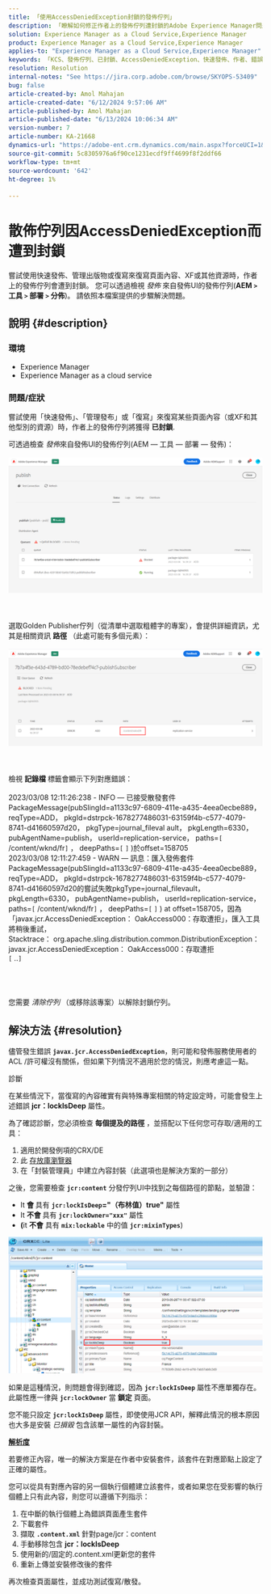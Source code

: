 ```yaml
---
title: 「使用AccessDeniedException封鎖的發佈佇列」
description: 「瞭解如何修正作者上的發佈佇列遭封鎖的Adobe Experience Manager問題。」
solution: Experience Manager as a Cloud Service,Experience Manager
product: Experience Manager as a Cloud Service,Experience Manager
applies-to: "Experience Manager as a Cloud Service,Experience Manager"
keywords: 「KCS、發佈佇列、已封鎖、AccessDeniedException、快速發佈、作者、錯誤、AEM、AEMaaCS、Experience Manageras a Cloud Service」
resolution: Resolution
internal-notes: "See https://jira.corp.adobe.com/browse/SKYOPS-53409"
bug: false
article-created-by: Amol Mahajan
article-created-date: "6/12/2024 9:57:06 AM"
article-published-by: Amol Mahajan
article-published-date: "6/13/2024 10:06:34 AM"
version-number: 7
article-number: KA-21668
dynamics-url: "https://adobe-ent.crm.dynamics.com/main.aspx?forceUCI=1&pagetype=entityrecord&etn=knowledgearticle&id=cac46b1d-a228-ef11-840a-000d3a5a67ba"
source-git-commit: 5c8305976a6f90ce1231ecdf9ff4699f8f2ddf66
workflow-type: tm+mt
source-wordcount: '642'
ht-degree: 1%

---
```


# 散佈佇列因AccessDeniedException而遭到封鎖


嘗試使用快速發佈、管理出版物或復寫來復寫頁面內容、XF或其他資源時，作者上的發佈佇列會遭到封鎖。 您可以透過檢視 *發佈* 來自發佈UI的發佈佇列(<b>AEM `>`  工具 `>`  部署 `>`  分佈</b>)。 請依照本檔案提供的步驟解決問題。

## 說明 {#description}


### <b>環境</b>

- Experience Manager
- Experience Manager as a cloud service




### <b>問題/症狀</b>

嘗試使用「快速發佈」、「管理發布」或「復寫」來復寫某些頁面內容（或XF和其他型別的資源）時，作者上的發佈佇列將獲得 <b>已封鎖</b>.



可透過檢查 *發佈*來自發佈UI的發佈佇列(AEM — 工具 — 部署 — 發佈)：
<br><br>![](assets/___cbc46b1d-a228-ef11-840a-000d3a5a67ba___.png)<br><br> <br><br>選取Golden Publisher佇列（從清單中選取粗體字的專案），會提供詳細資訊，尤其是相關資訊 <b>路徑</b> （此處可能有多個元素）：<br><br>![](assets/___cdc46b1d-a228-ef11-840a-000d3a5a67ba___.png)<br><br> <br><br>檢視 <b>記錄檔</b> 標籤會顯示下列對應錯誤：<br><br>2023/03/08 12:11:26:238 - INFO — 已接受散發套件PackageMessage(pubSlingId=a1133c97-6809-411e-a435-4eea0ecbe889， reqType=ADD， pkgId=dstrpck-1678277486031-63159f4b-c577-4079-8741-d41660597d20， pkgType=journal_fileval ault， pkgLength=6330， pubAgentName=publish， userId=replication-service， paths=`[` /content/wknd/fr`]` ， deepPaths=`[` `]` )於offset=158705
<br>2023/03/08 12:11:27:459 - WARN — 訊息：匯入發佈套件PackageMessage(pubSlingId=a1133c97-6809-411e-a435-4eea0ecbe889， reqType=ADD， pkgId=dstrpck-1678277486031-63159f4b-c577-4079-8741-d41660597d20的嘗試失敗pkgType=journal_filevault， pkgLength=6330， pubAgentName=publish， userId=replication-service， paths=`[` /content/wknd/fr`]` ， deepPaths=`[` `]` ) at offset=158705，因為「javax.jcr.AccessDeniedException： OakAccess000：存取遭拒」，匯入工具將稍後重試，
<br>Stacktrace： org.apache.sling.distribution.common.DistributionException： javax.jcr.AccessDeniedException： OakAccess000：存取遭拒
<br>`[` ..`]` <br><br><br> <br><br>您需要 *清除佇列* （或移除該專案）以解除封鎖佇列。<br>

## 解決方法 {#resolution}


儘管發生錯誤 <b>`javax.jcr.AccessDeniedException`</b>，則可能和發佈服務使用者的ACL /許可權沒有關係，但如果下列情況不適用於您的情況，則應考慮這一點。



診斷

在某些情況下，當復寫的內容確實有與特殊專案相關的特定設定時，可能會發生上述錯誤 <b>jcr：lockIsDeep</b> 屬性。

為了確認診斷，您必須檢查 <b>每個提及的路徑</b> ，並搭配以下任何您可存取/適用的工具：

1. 適用於開發例項的CRX/DE
2. 此 [存放庫瀏覽器](https://experienceleague.adobe.com/docs/experience-manager-cloud-service/content/implementing/developer-tools/repository-browser.html?lang=zh-Hant)
3. 在「封裝管理員」中建立內容封裝（此選項也是解決方案的一部分）


之後，您需要檢查 <b>`jcr:content`</b> 分發佇列UI中找到之每個路徑的節點，並驗證：

- It <b>會 </b>具有 <b>`jcr:lockIsDeep`=&quot;（布林值）true&quot;</b> 屬性
- It <b>不會 </b>具有 <b>`jcr:lockOwner="xxx"`</b> 屬性
- <b>(</b>it <b>不會</b> 具有 <b>`mix:lockable`</b> 中的值 <b>`jcr:mixinTypes`</b>)


![](assets/e5fb7aa2-d8bd-ed11-83ff-6045bd0065b6.png)

如果是這種情況，則問題會得到確認，因為 <b>`jcr:lockIsDeep`</b> 屬性不應單獨存在。 此屬性應一律與 <b>`jcr:lockOwner`</b> 當 <b>鎖定</b> 頁面。

您不能只設定 <b>`jcr:lockIsDeep`</b> 屬性，即使使用JCR API，解釋此情況的根本原因也大多是安裝 *已損毀* 包含該單一屬性的內容封裝。



<u><b>解析度</b></u>

若要修正內容，唯一的解決方案是在作者中安裝套件，該套件在對應節點上設定了正確的屬性。

您可以從具有對應內容的另一個執行個體建立該套件，或者如果您在受影響的執行個體上只有此內容，則您可以遵循下列指示：

1. 在中斷的執行個體上為錯誤頁面產生套件
2. 下載套件
3. 擷取 <b>`.content.xml`</b> 針對page/jcr：content
4. 手動移除包含 <b>jcr：lockIsDeep</b>
5. 使用新的/固定的.content.xml更新您的套件
6. 重新上傳並安裝修改後的套件


再次檢查頁面屬性，並成功測試復寫/散發。
